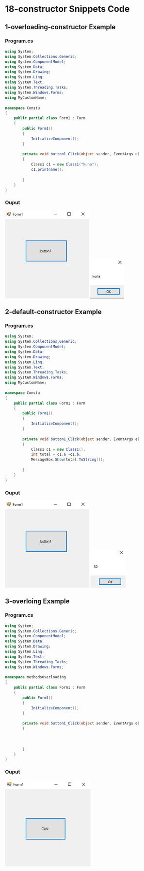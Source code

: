 # 18-constructor Snippets Code

## 1-overloading-constructor Example

### Program.cs

```c#
using System;
using System.Collections.Generic;
using System.ComponentModel;
using System.Data;
using System.Drawing;
using System.Linq;
using System.Text;
using System.Threading.Tasks;
using System.Windows.Forms;
using MyCustomName;

namespace Constu
{
    public partial class Form1 : Form
    {
        public Form1()
        {
            InitializeComponent();
        }

        private void button1_Click(object sender, EventArgs e)
        {
            Class1 c1 = new Class1("kuna");
            c1.printname();

        }
    }
}

```

### Ouput

![1-overloading-constructor](media/1.png)
![1-overloading-constructor](media/2.png)

## 2-default-constructor Example

### Program.cs

```c#
using System;
using System.Collections.Generic;
using System.ComponentModel;
using System.Data;
using System.Drawing;
using System.Linq;
using System.Text;
using System.Threading.Tasks;
using System.Windows.Forms;
using MyCustomName;

namespace Constu
{
    public partial class Form1 : Form
    {
        public Form1()
        {
            InitializeComponent();
        }

        private void button1_Click(object sender, EventArgs e)
        {
            Class1 c1 = new Class1();
            int total = c1.a +c1.b;
            MessageBox.Show(total.ToString());

        }
    }
}


```
### Ouput

![2-default-constructor](media/3.png)
![2-default-constructor](media/4.png)

## 3-overloing Example

### Program.cs

```c#
using System;
using System.Collections.Generic;
using System.ComponentModel;
using System.Data;
using System.Drawing;
using System.Linq;
using System.Text;
using System.Threading.Tasks;
using System.Windows.Forms;

namespace methodsOverloading
{
    public partial class Form1 : Form
    {
        public Form1()
        {
            InitializeComponent();
        }

        private void button1_Click(object sender, EventArgs e)
        {

            

        }
    }
}


```

### Ouput

![3-overloing](media/5.png)





